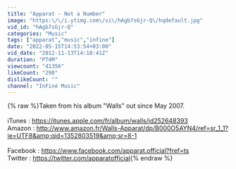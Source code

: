 ```yaml
---
title: "Apparat - Not a Number"
image: "https:\/\/i.ytimg.com\/vi\/hAgb7sGjr-Q\/hqdefault.jpg"
vid_id: "hAgb7sGjr-Q"
categories: "Music"
tags: ["apparat","music","infine"]
date: "2022-05-15T14:53:54+03:00"
vid_date: "2012-11-13T14:18:41Z"
duration: "PT4M"
viewcount: "41356"
likeCount: "290"
dislikeCount: ""
channel: "InFiné Music"
---
```

{% raw %}Taken from his album &quot;Walls&quot; out since May 2007.<br /><br />iTunes : <a rel="nofollow" target="blank" href="https://itunes.apple.com/fr/album/walls/id252648393">https://itunes.apple.com/fr/album/walls/id252648393</a><br />Amazon : <a rel="nofollow" target="blank" href="http://www.amazon.fr/Walls-Apparat/dp/B000O5AYN4/ref=sr_1_1?ie=UTF8&amp;qid=1352803519&amp;sr=8-1">http://www.amazon.fr/Walls-Apparat/dp/B000O5AYN4/ref=sr_1_1?ie=UTF8&amp;qid=1352803519&amp;sr=8-1</a><br /><br />Facebook : <a rel="nofollow" target="blank" href="https://www.facebook.com/apparat.official?fref=ts">https://www.facebook.com/apparat.official?fref=ts</a><br />Twitter : <a rel="nofollow" target="blank" href="https://twitter.com/apparatofficial">https://twitter.com/apparatofficial</a>{% endraw %}
